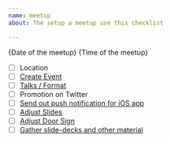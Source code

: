 ```yaml
---
name: meetup
about: The setup a meetup use this checklist

---
```


{Date of the meetup} {Time of the meetup}

- [ ] Location
- [ ] [Create Event](http://hamburg.onruby.de/admin/)
- [ ] [Talks / Format](https://github.com/rughh/planning/wiki/Speaker-Checklist)
- [ ] Promotion on Twitter
- [ ] [Send out push notification for iOS app](http://hamburg.onruby.de/admin/dashboard)
- [ ] [Adjust Slides](https://docs.google.com/presentation/d/1qbNdAffMiYkPWUrUd5xeWHq6ge6vhIVQtuZomdiSorU/edit?usp=sharing)
- [ ] [Adjust Door Sign](https://docs.google.com/presentation/d/1IQfnE3TbG3EU5zRnNKdG3kzxdYjT1ryWNWs4WWgpE04/edit?usp=sharing)
- [ ] [Gather slide-decks and other material](http://hamburg.onruby.de/admin/materials/new)
